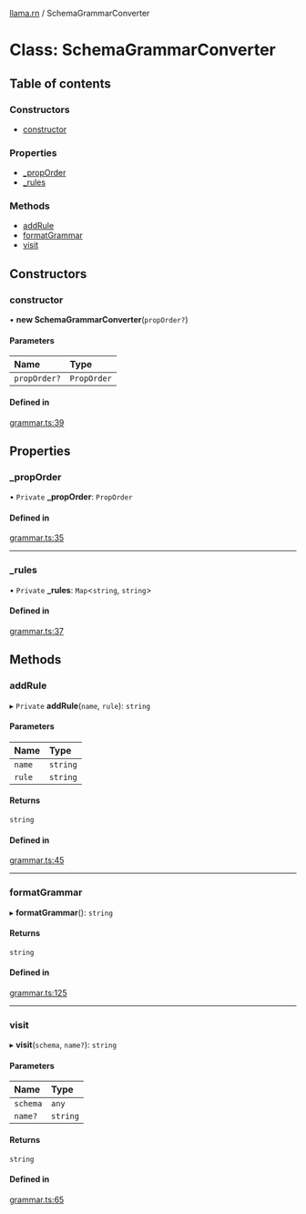 [llama.rn](../README.md) / SchemaGrammarConverter

# Class: SchemaGrammarConverter

## Table of contents

### Constructors

- [constructor](SchemaGrammarConverter.md#constructor)

### Properties

- [\_propOrder](SchemaGrammarConverter.md#_proporder)
- [\_rules](SchemaGrammarConverter.md#_rules)

### Methods

- [addRule](SchemaGrammarConverter.md#addrule)
- [formatGrammar](SchemaGrammarConverter.md#formatgrammar)
- [visit](SchemaGrammarConverter.md#visit)

## Constructors

### constructor

• **new SchemaGrammarConverter**(`propOrder?`)

#### Parameters

| Name | Type |
| :------ | :------ |
| `propOrder?` | `PropOrder` |

#### Defined in

[grammar.ts:39](https://github.com/mybigday/llama.rn/blob/50235c2/src/grammar.ts#L39)

## Properties

### \_propOrder

• `Private` **\_propOrder**: `PropOrder`

#### Defined in

[grammar.ts:35](https://github.com/mybigday/llama.rn/blob/50235c2/src/grammar.ts#L35)

___

### \_rules

• `Private` **\_rules**: `Map`<`string`, `string`\>

#### Defined in

[grammar.ts:37](https://github.com/mybigday/llama.rn/blob/50235c2/src/grammar.ts#L37)

## Methods

### addRule

▸ `Private` **addRule**(`name`, `rule`): `string`

#### Parameters

| Name | Type |
| :------ | :------ |
| `name` | `string` |
| `rule` | `string` |

#### Returns

`string`

#### Defined in

[grammar.ts:45](https://github.com/mybigday/llama.rn/blob/50235c2/src/grammar.ts#L45)

___

### formatGrammar

▸ **formatGrammar**(): `string`

#### Returns

`string`

#### Defined in

[grammar.ts:125](https://github.com/mybigday/llama.rn/blob/50235c2/src/grammar.ts#L125)

___

### visit

▸ **visit**(`schema`, `name?`): `string`

#### Parameters

| Name | Type |
| :------ | :------ |
| `schema` | `any` |
| `name?` | `string` |

#### Returns

`string`

#### Defined in

[grammar.ts:65](https://github.com/mybigday/llama.rn/blob/50235c2/src/grammar.ts#L65)
